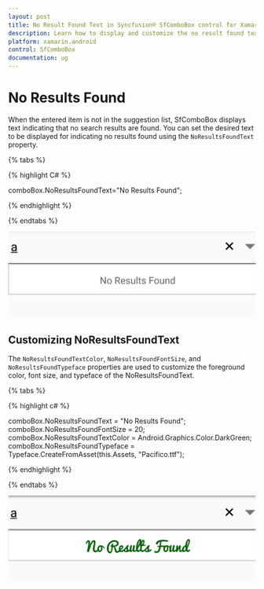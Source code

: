 ```yaml
---
layout: post
title: No Result Found Text in Syncfusion® SfComboBox control for Xamarin.Android
description: Learn how to display and customize the no result found text in SfComboBox when search queries return no matches
platform: xamarin.android
control: SfComboBox
documentation: ug
---
```


# No Results Found

When the entered item is not in the suggestion list, SfComboBox displays text indicating that no search results are found. You can set the desired text to be displayed for indicating no results found using the `NoResultsFoundText` property.

{% tabs %}

{% highlight C# %}

comboBox.NoResultsFoundText="No Results Found";
	 
{% endhighlight %}

{% endtabs %}

![NoResultsFound](images/NoResultsFound.jpg)

## Customizing NoResultsFoundText

The `NoResultsFoundTextColor`, `NoResultsFoundFontSize`, and `NoResultsFoundTypeface` properties are used to customize the foreground color, font size, and typeface of the NoResultsFoundText.

{% tabs %}

{% highlight c# %}

comboBox.NoResultsFoundText = "No Results Found";
comboBox.NoResultsFoundFontSize = 20;
comboBox.NoResultsFoundTextColor = Android.Graphics.Color.DarkGreen;
comboBox.NoResultsFoundTypeface = Typeface.CreateFromAsset(this.Assets, "Pacifico.ttf");

{% endhighlight %}

{% endtabs %}

![NoResultsFound_Customization](images/NoResultsFound_Customization.jpg)